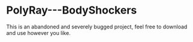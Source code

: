 # PolyRay---BodyShockers

This is an abandoned and severely bugged project, feel free to download and use however you like.
